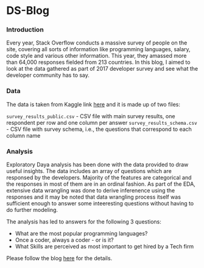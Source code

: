 # DS-Blog

### Introduction

Every year, Stack Overflow conducts a massive survey of people on the site, covering all sorts of information like programming languages, salary, code style and various other information. This year, they amassed more than 64,000 responses fielded from 213 countries. In this blog, I aimed to look at the data gathered as part of 2017 developer survey and see what the developer community has to say. 

### Data

The data is taken from Kaggle link [here](https://www.kaggle.com/stackoverflow/so-survey-2017) and it is  made up of two files:

`survey_results_public.csv` - CSV file with main survey results, one respondent per row and one column per answer
`survey_results_schema.csv` - CSV file with survey schema, i.e., the questions that correspond to each column name

### Analysis

Exploratory Daya analysis has been done with the data provided to draw useful insights. The data includes an array of questions which are responsed by the developers. Majority of the features are categorical and the responses in most of them are in an ordinal fashion. As part of the EDA, extensive data wrangling was done to derive inferenence using the responses and it may be noted that data wrangling process itself was sufficient enough to answer some inteeresting questions without having to do further modeling.

The analysis has led to answers for the following 3 questions:

* What are the most popular programming languages?
* Once a coder, always a coder - or is it?
* What Skills are perceived as most important to get hired by a Tech firm

Please follow the blog [here](https://medium.com/@myemailidus.9/what-the-software-developer-community-has-to-say-f314c2b848da) for the  details.

